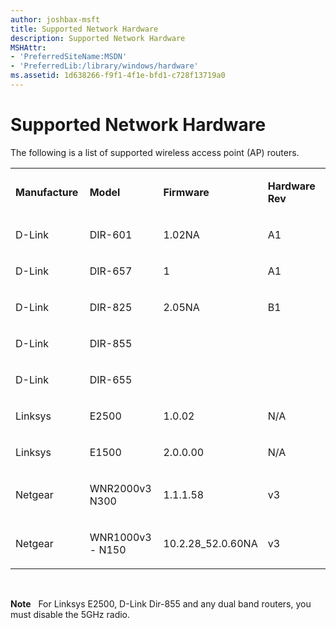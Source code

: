 ```yaml
---
author: joshbax-msft
title: Supported Network Hardware
description: Supported Network Hardware
MSHAttr:
- 'PreferredSiteName:MSDN'
- 'PreferredLib:/library/windows/hardware'
ms.assetid: 1d638266-f9f1-4f1e-bfd1-c728f13719a0
---
```


# Supported Network Hardware


The following is a list of supported wireless access point (AP) routers.

<table>
<colgroup>
<col width="25%" />
<col width="25%" />
<col width="25%" />
<col width="25%" />
</colgroup>
<tbody>
<tr class="odd">
<td><p><strong>Manufacture</strong></p></td>
<td><p><strong>Model</strong></p></td>
<td><p><strong>Firmware</strong></p></td>
<td><p><strong>Hardware Rev</strong></p></td>
</tr>
<tr class="even">
<td><p>D-Link</p></td>
<td><p>DIR-601</p></td>
<td><p>1.02NA</p></td>
<td><p>A1</p></td>
</tr>
<tr class="odd">
<td><p>D-Link</p></td>
<td><p>DIR-657</p></td>
<td><p>1</p></td>
<td><p>A1</p></td>
</tr>
<tr class="even">
<td><p>D-Link</p></td>
<td><p>DIR-825</p></td>
<td><p>2.05NA</p></td>
<td><p>B1</p></td>
</tr>
<tr class="odd">
<td><p>D-Link</p></td>
<td><p>DIR-855</p></td>
<td><p></p></td>
<td><p></p></td>
</tr>
<tr class="even">
<td><p>D-Link</p></td>
<td><p>DIR-655</p></td>
<td><p></p></td>
<td><p></p></td>
</tr>
<tr class="odd">
<td><p>Linksys</p></td>
<td><p>E2500</p></td>
<td><p>1.0.02</p></td>
<td><p>N/A</p></td>
</tr>
<tr class="even">
<td><p>Linksys</p></td>
<td><p>E1500</p></td>
<td><p>2.0.0.00</p></td>
<td><p>N/A</p></td>
</tr>
<tr class="odd">
<td><p>Netgear</p></td>
<td><p>WNR2000v3 N300</p></td>
<td><p>1.1.1.58</p></td>
<td><p>v3</p></td>
</tr>
<tr class="even">
<td><p>Netgear</p></td>
<td><p>WNR1000v3 - N150</p></td>
<td><p>10.2.28_52.0.60NA</p></td>
<td><p>v3</p></td>
</tr>
</tbody>
</table>

 

**Note**  
For Linksys E2500, D-Link Dir-855 and any dual band routers, you must disable the 5GHz radio.

 

 

 






